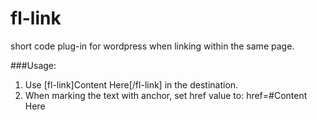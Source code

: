 # fl-link
short code plug-in for wordpress when linking within the same page.

###Usage:
1. Use [fl-link]Content Here[/fl-link] in the destination.
2. When marking the text with anchor, set href value to: href=#Content Here


